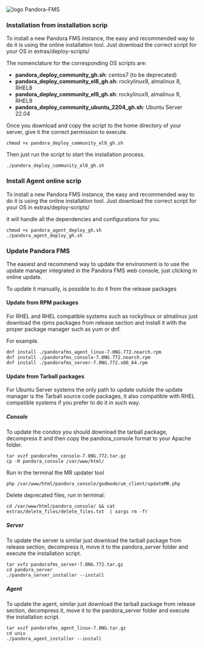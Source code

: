 ![logo Pandora-FMS](https://user-images.githubusercontent.com/8567291/151817953-dc9c4c88-5f3c-459b-98a7-da0534930a2c.png)

### Installation from installation scrip

To install a new Pandora FMS instance, the easy and recommended way to do it is using the online installation tool.
Just download the correct script for your OS in extras/deploy-scripts/

The nomenclature for the corresponding OS scripts are:

 - **pandora_deploy_community_gh.sh**: centos7 (to be deprecated)
 - **pandora_deploy_community_el8_gh.sh**: rockylinux8, almalinux 8, RHEL8
 - **pandora_deploy_community_el9_gh.sh**: rockylinux9, almalinux 9, RHEL9
 - **pandora_deploy_community_ubuntu_2204_gh.sh**: Ubuntu Server 22.04

Once you download and copy the script to the home directory of your server, give it the correct permission to execute.

```
chmod +x pandora_deploy_community_el8_gh.sh
```

Then just run the script to start the installation process.

```
./pandora_deploy_community_el8_gh.sh
```

### Install Agent online scrip

To install a new Pandora FMS instance, the easy and recommended way to do it is using the online installation tool.
Just download the correct script for your OS in extras/deploy-scripts/

it will handle all the dependencies and configurations for you.

```
chmod +x pandora_agent_deploy_gh.sh
./pandora_agent_deploy_gh.sh
```

### Update Pandora FMS

The easiest and recommend way to update the environment is to use the update manager integrated in the Pandora FMS web console, just clicking in online update.

To update it manually, is possible to do it from the release packages

#### Update from RPM packages

For RHEL and RHEL compatible systems such as rockylinux or almalinux just download the rpms packages from release section and install it with the proper package manager such as yum or dnf.

For example.

```
dnf install ./pandorafms_agent_linux-7.0NG.772.noarch.rpm
dnf install ./pandorafms_console-7.0NG.772.noarch.rpm
dnf install ./pandorafms_server-7.0NG.772.x86_64.rpm
```

#### Update from Tarball packages
For Ubuntu Server systems the only path to update outside the update manager is the Tarball source code packages, it also compatible with RHEL compatible systems if you prefer to do it in such way.

##### Console
To update the condos you should download the tarball package, decompress it and then copy the pandora_console format to your Apache folder.

```
tar xvzf pandorafms_console-7.0NG.772.tar.gz
cp -R pandora_console /var/www/html/
```
Run in the terminal the MR updater tool

```
php /var/www/html/pandora_console/godmode/um_client/updateMR.php
```

Delete deprecated files, run in terminal:
```
cd /var/www/html/pandora_console/ && cat extras/delete_files/delete_files.txt  | xargs rm -fr
```

##### Server

To update the server is similar just download the tarball package from release section, decompress it, move it to the pandora_server folder and execute the installation script.

```
tar xvfz pandorafms_server-7.0NG.772.tar.gz  
cd pandora_server
./pandora_server_installer --install 
```
##### Agent

To update the agent, similar just download the tarball package from release section, decompress it, move it to the pandora_server folder and execute the installation script.
```
tar xvzf pandorafms_agent_linux-7.0NG.tar.gz 
cd unix
./pandora_agent_installer --install 
```

